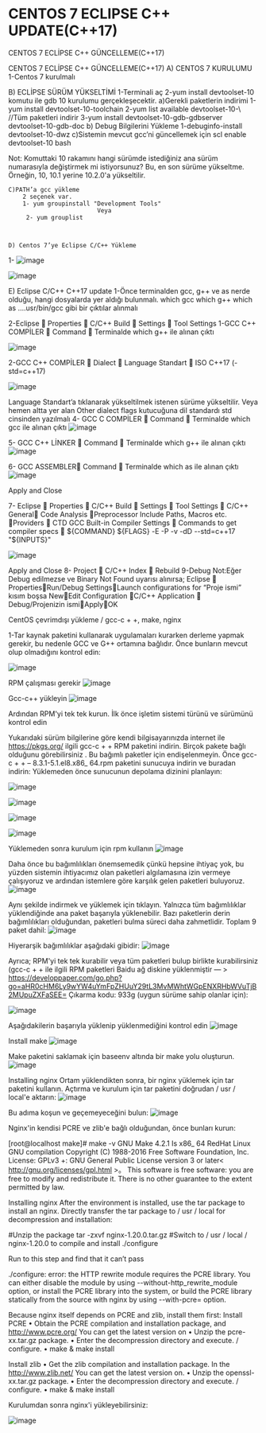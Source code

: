 # CENTOS 7 ECLIPSE C++ UPDATE(C++17)
CENTOS 7 ECLİPSE C++ GÜNCELLEME(C++17)

CENTOS 7 ECLİPSE C++ GÜNCELLEME(C++17)
A)	CENTOS 7 KURULUMU
       1-Centos 7 kurulmalı

B) ECLİPSE SÜRÜM YÜKSELTİMİ
       1-Terminali aç
       2-yum install devtoolset-10 komutu ile gdb 10 kurulumu gerçekleşecektir.
a)Gerekli paketlerin indirimi
       1-yum install devtoolset-10-toolchain 
       2-yum list available devtoolset-10-\        //Tüm paketleri indirir
       3-yum install devtoolset-10-gdb-gdbserver devtoolset-10-gdb-doc
  b) Debug Bilgilerini Yükleme
        1-debuginfo-install devtoolset-10-dwz
   c)Sistemin mevcut gcc’ni güncellemek için
     scl enable devtoolset-10 bash

Not: Komuttaki 10 rakamını hangi sürümde istediğiniz ana sürüm numarasıyla değiştirmek mi istiyorsunuz? Bu, en son sürüme yükseltme. Örneğin, 10, 10.1 yerine 10.2.0'a yükseltilir.

    C)PATH’a gcc yükleme
        2 seçenek var. 
        1- yum groupinstall "Development Tools"
                             Veya
         2- yum grouplist



    D) Centos 7’ye Eclipse C/C++ Yükleme
         
1-
![image](https://user-images.githubusercontent.com/99322473/191609623-ad6b1f40-d762-43ce-97a8-ad5074f71fcc.png)

![image](https://user-images.githubusercontent.com/99322473/191609648-4c9738ac-8242-41bf-b827-c7c01c5552e9.png)

E) Eclipse C/C++ C++17 update
1-Önce terminalden gcc, g++ ve as nerde olduğu, hangi dosyalarda yer aldığı bulunmalı.
which gcc 
which g++
which as
….usr/bin/gcc gibi bir çıktılar alınmalı

2-Eclipse  Properties  C/C++ Build  Settings  Tool Settings
1-GCC C++ COMPİLER  Command  Terminalde which g++ ile alınan çıktı

 ![image](https://user-images.githubusercontent.com/99322473/191609739-6fe62787-1649-4574-9d6e-10c00b4c904d.png)

2-GCC C++ COMPİLER  Dialect  Language Standart  ISO C++17 (-std=c++17)

![image](https://user-images.githubusercontent.com/99322473/191609798-4a1907bc-d2a6-4195-9a81-73092e2754ca.png)

Language Standart’a tıklanarak yükseltilmek istenen sürüme yükseltilir. Veya hemen altta yer alan   Other dialect flags kutucuğuna dil standardı std cinsinden yazılmalı
4- GCC C COMPİLER  Command  Terminalde which gcc ile alınan çıktı
![image](https://user-images.githubusercontent.com/99322473/191609875-eff7224b-bf87-4d63-9cf4-896c296ac9da.png)

5- GCC C++ LİNKER  Command  Terminalde which g++ ile alınan çıktı
![image](https://user-images.githubusercontent.com/99322473/191609912-7e20c608-8bf6-458b-a29f-ea722ee832f6.png)

6- GCC ASSEMBLER Command  Terminalde which as ile alınan çıktı
![image](https://user-images.githubusercontent.com/99322473/191609956-1eda21a7-5190-4a52-8971-ee99a5120aa2.png)

Apply and Close

7- Eclipse  Properties  C/C++ Build  Settings  Tool Settings  C/C++ General Code Analysis Preprocessor Include Paths, Macros etc. Providers  CTD GCC Built-in Compiler Settings  Commands to get compiler specs  ${COMMAND} ${FLAGS} -E -P -v -dD --std=c++17 "${INPUTS}"

![image](https://user-images.githubusercontent.com/99322473/191609998-a7590ddf-4e4d-4330-aa13-4e3b5d42b0dc.png)

Apply and Close
8- Project  C/C++ Index  Rebuild
9-Debug
Not:Eğer Debug edilmezse ve Binary Not Found uyarısı alınırsa;
Eclipse  PropertiesRun/Debug SettingsLaunch configurations for “Proje ismi”  kısım boşsa
NewEdit Configuration C/C++ Application  Debug/Projenizin ismiApplyOK

CentOS çevrimdışı yükleme / gcc-c + +, make, nginx

1-Tar kaynak paketini kullanarak uygulamaları kurarken derleme yapmak gerekir, bu nedenle GCC ve G++ ortamına bağlıdır. Önce bunların mevcut olup olmadığını kontrol edin:

![image](https://user-images.githubusercontent.com/99322473/191610074-baf77a9f-51a4-4e37-ada0-0f3f5adf834c.png)

RPM çalışması gerekir
![image](https://user-images.githubusercontent.com/99322473/191610111-c810b0bf-97ce-4b5f-bd71-9c024d7bdfd5.png)

Gcc-c++ yükleyin
![image](https://user-images.githubusercontent.com/99322473/191610146-1c4d9771-4cca-4547-95d7-55195b128055.png)

Ardından RPM'yi tek tek kurun. İlk önce işletim sistemi türünü ve sürümünü kontrol edin

Yukarıdaki sürüm bilgilerine göre kendi bilgisayarınızda internet ile https://pkgs.org/   ilgili gcc-c + + RPM paketini indirin. Birçok pakete bağlı olduğunu görebilirsiniz . Bu bağımlı paketler için endişelenmeyin. Önce gcc-c + + – 8.3.1-5.1.el8.x86_ 64.rpm paketini sunucuya indirin ve buradan indirin: Yüklemeden önce sunucunun depolama dizinini planlayın:

![image](https://user-images.githubusercontent.com/99322473/191610183-1f33d860-947a-4091-bdde-4ed27543373e.png)

![image](https://user-images.githubusercontent.com/99322473/191610204-db323789-b7e7-4fdc-8956-84ecc15df323.png)

![image](https://user-images.githubusercontent.com/99322473/191610218-86256c99-065c-4f53-a135-895031b29664.png)

![image](https://user-images.githubusercontent.com/99322473/191610226-3eb1702a-7747-48a8-9400-9a3139649048.png)

Yüklemeden sonra kurulum için rpm kullanın
![image](https://user-images.githubusercontent.com/99322473/191610260-e8721ec5-69b7-4158-98ff-500ef3a0bdb7.png)

Daha önce bu bağımlılıkları önemsemedik çünkü hepsine ihtiyaç yok, bu yüzden sistemin ihtiyacımız olan paketleri algılamasına izin vermeye çalışıyoruz ve ardından istemlere göre karşılık gelen paketleri buluyoruz.
![image](https://user-images.githubusercontent.com/99322473/191610308-59e9de5f-0b1d-4eef-b53a-f2faaa10620c.png)

Aynı şekilde indirmek ve yüklemek için tıklayın. Yalnızca tüm bağımlılıklar yüklendiğinde ana paket başarıyla yüklenebilir. Bazı paketlerin derin bağımlılıkları olduğundan, paketleri bulma süreci daha zahmetlidir. Toplam 9 paket dahil:
![image](https://user-images.githubusercontent.com/99322473/191610348-d50ef018-e566-4d2e-abba-a44556f3abb1.png)

Hiyerarşik bağımlılıklar aşağıdaki gibidir:
![image](https://user-images.githubusercontent.com/99322473/191610382-a6b01489-bf1a-4c89-a532-270746bd2de9.png)

Ayrıca;
RPM'yi tek tek kurabilir veya tüm paketleri bulup birlikte kurabilirsiniz (gcc-c + + ile ilgili RPM paketleri Baidu ağ diskine yüklenmiştir — >  https://developpaper.com/go.php?go=aHR0cHM6Ly9wYW4uYmFpZHUuY29tL3MvMWhtWGpENXRHbWVuTjB2MUpuZXFaSEE=
Çıkarma kodu: 933g (uygun sürüme sahip olanlar için):

![image](https://user-images.githubusercontent.com/99322473/191610414-5b755333-3dce-43ee-86a0-487eb9211395.png)

Aşağıdakilerin başarıyla yüklenip yüklenmediğini kontrol edin
![image](https://user-images.githubusercontent.com/99322473/191610447-5e7041dd-386d-424b-b16e-fd10bf00ffda.png)

Install make
![image](https://user-images.githubusercontent.com/99322473/191610477-bf6f9555-c11c-4ab7-9aa3-a92bd43f3bb9.png)

Make paketini saklamak için baseenv altında bir make yolu oluşturun. 
![image](https://user-images.githubusercontent.com/99322473/191610503-88784c37-57ef-4005-9f7a-bb11bcf70de4.png)

Installing nginx
Ortam yüklendikten sonra, bir nginx yüklemek için tar paketini kullanın. Açtırma ve kurulum için tar paketini doğrudan / usr / local'e aktarın:
![image](https://user-images.githubusercontent.com/99322473/191610568-81c565f5-8c15-4755-aa69-5056eaa30e79.png)

Bu adıma koşun ve geçemeyeceğini bulun:
![image](https://user-images.githubusercontent.com/99322473/191610608-a669798c-6901-4af4-81f7-7f4a1c901435.png)

Nginx'in kendisi PCRE ve zlib'e bağlı olduğundan, önce bunları kurun:

[root@localhost make]# make -v
GNU Make 4.2.1
Is x86_ 64 RedHat Linux GNU compilation
Copyright (C) 1988-2016 Free Software Foundation, Inc.
License: GPLv3 +: GNU General Public License version 3 or later< http://gnu.org/licenses/gpl.html >。
This software is free software: you are free to modify and redistribute it.
There is no other guarantee to the extent permitted by law.

Installing nginx
After the environment is installed, use the tar package to install an nginx. Directly transfer the tar package to / usr / local for decompression and installation:

#Unzip the package
tar -zxvf  nginx-1.20.0.tar.gz
#Switch to / usr / local / nginx-1.20.0 to compile and install
./configure


Run to this step and find that it can’t pass

./configure: error: the HTTP rewrite module requires the PCRE library.
You can either disable the module by using --without-http_rewrite_module
option, or install the PCRE library into the system, or build the PCRE library
statically from the source with nginx by using --with-pcre=<path> option.

Because nginx itself depends on PCRE and zlib, install them first:
Install PCRE
•	Obtain the PCRE compilation and installation package, and http://www.pcre.org/ You can get the latest version on
•	Unzip the pcre-xx.tar.gz package.
•	Enter the decompression directory and execute. / configure.
•	make & make install
  
Install zlib
•	Get the zlib compilation and installation package. In the http://www.zlib.net/ You can get the latest version on.
•	Unzip the openssl-xx.tar.gz package.
•	Enter the decompression directory and execute. / configure.
•	make & make install
  
  Kurulumdan sonra nginx'i yükleyebilirsiniz:
  
  ![image](https://user-images.githubusercontent.com/99322473/191611036-4fcd9742-2840-49eb-9a2f-562af1dff6be.png)



